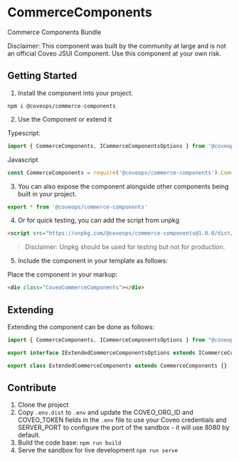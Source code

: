 # CommerceComponents

Commerce Components Bundle

Disclaimer: This component was built by the community at large and is not an official Coveo JSUI Component. Use this component at your own risk.

## Getting Started

1. Install the component into your project.

```
npm i @coveops/commerce-components
```

2. Use the Component or extend it

Typescript:

```javascript
import { CommerceComponents, ICommerceComponentsOptions } from '@coveops/commerce-components';
```

Javascript

```javascript
const CommerceComponents = require('@coveops/commerce-components').CommerceComponents;
```

3. You can also expose the component alongside other components being built in your project.

```javascript
export * from '@coveops/commerce-components'
```

4. Or for quick testing, you can add the script from unpkg

```html
<script src="https://unpkg.com/@coveops/commerce-components@1.0.0/dist/index.min.js"></script>
```

> Disclaimer: Unpkg should be used for testing but not for production.

5. Include the component in your template as follows:

Place the component in your markup:

```html
<div class="CoveoCommerceComponents"></div>
```

## Extending

Extending the component can be done as follows:

```javascript
import { CommerceComponents, ICommerceComponentsOptions } from "@coveops/commerce-components";

export interface IExtendedCommerceComponentsOptions extends ICommerceComponentsOptions {}

export class ExtendedCommerceComponents extends CommerceComponents {}
```

## Contribute

1. Clone the project
2. Copy `.env.dist` to `.env` and update the COVEO_ORG_ID and COVEO_TOKEN fields in the `.env` file to use your Coveo credentials and SERVER_PORT to configure the port of the sandbox - it will use 8080 by default.
3. Build the code base: `npm run build`
4. Serve the sandbox for live development `npm run serve`
